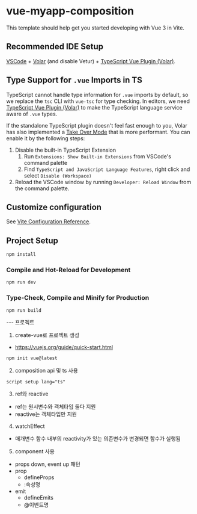 # vue-myapp-composition

This template should help get you started developing with Vue 3 in Vite.

## Recommended IDE Setup

[VSCode](https://code.visualstudio.com/) + [Volar](https://marketplace.visualstudio.com/items?itemName=Vue.volar) (and disable Vetur) + [TypeScript Vue Plugin (Volar)](https://marketplace.visualstudio.com/items?itemName=Vue.vscode-typescript-vue-plugin).

## Type Support for `.vue` Imports in TS

TypeScript cannot handle type information for `.vue` imports by default, so we replace the `tsc` CLI with `vue-tsc` for type checking. In editors, we need [TypeScript Vue Plugin (Volar)](https://marketplace.visualstudio.com/items?itemName=Vue.vscode-typescript-vue-plugin) to make the TypeScript language service aware of `.vue` types.

If the standalone TypeScript plugin doesn't feel fast enough to you, Volar has also implemented a [Take Over Mode](https://github.com/johnsoncodehk/volar/discussions/471#discussioncomment-1361669) that is more performant. You can enable it by the following steps:

1. Disable the built-in TypeScript Extension
    1) Run `Extensions: Show Built-in Extensions` from VSCode's command palette
    2) Find `TypeScript and JavaScript Language Features`, right click and select `Disable (Workspace)`
2. Reload the VSCode window by running `Developer: Reload Window` from the command palette.

## Customize configuration

See [Vite Configuration Reference](https://vitejs.dev/config/).

## Project Setup

```sh
npm install
```

### Compile and Hot-Reload for Development

```sh
npm run dev
```

### Type-Check, Compile and Minify for Production

```sh
npm run build
```


--- 프로젝트 
1. create-vue로 프로젝트 생성
- https://vuejs.org/guide/quick-start.html
```sh
npm init vue@latest
```

2. composition api 및 ts 사용
```
script setup lang="ts" 
```

3. ref와 reactive
- ref는 원시변수와 객체타입 둘다 지원
- reactive는 객체타입만 지원

4. watchEffect
- 매개변수 함수 내부의 reactivity가 있는 의존변수가 변경되면 함수가 실행됨

5. component 사용
- props down, event up 패턴
- prop
    - defineProps
    - :속성명
- emit
    - defineEmits
    - @이벤트명

